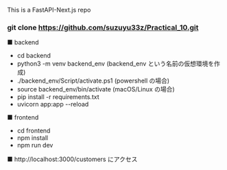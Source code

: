 This is a FastAPI-Next.js repo

### git clone https://github.com/suzuyu33z/Practical_10.git

■ backend

- cd backend
- python3 -m venv backend_env (backend_env という名前の仮想環境を作成)
- ./backend_env/Script/activate.ps1 (powershell の場合)
- source backend_env/bin/activate (macOS/Linux の場合)
- pip install -r requirements.txt
- uvicorn app:app --reload

■ frontend

- cd frontend
- npm install
- npm run dev

■ http://localhost:3000/customers にアクセス